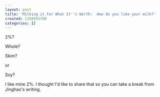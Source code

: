 ```yaml
---
layout: post
title: 'Milking it For What It''s Worth:  How do you like your milk?'
created: 1194593700
categories: []
---
```

2%?

Whole?

Skim?

or 

Soy?

I like mine 2%.  I thought I'd like to share that so you can take a break from Jinghao's writing.
